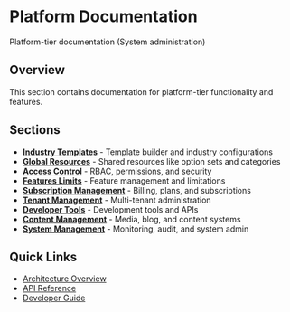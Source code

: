 # Platform Documentation

Platform-tier documentation (System administration)

## Overview

This section contains documentation for platform-tier functionality and features.

## Sections

- **[Industry Templates](./industry-templates/)** - Template builder and industry configurations
- **[Global Resources](./global-resources/)** - Shared resources like option sets and categories
- **[Access Control](./access-control/)** - RBAC, permissions, and security
- **[Features Limits](./features-limits/)** - Feature management and limitations
- **[Subscription Management](./subscription-management/)** - Billing, plans, and subscriptions
- **[Tenant Management](./tenant-management/)** - Multi-tenant administration
- **[Developer Tools](./developer-tools/)** - Development tools and APIs
- **[Content Management](./content-management/)** - Media, blog, and content systems
- **[System Management](./system-management/)** - Monitoring, audit, and system admin

## Quick Links

- [Architecture Overview](../architecture/README.md)
- [API Reference](../api/README.md)
- [Developer Guide](../development/README.md)
